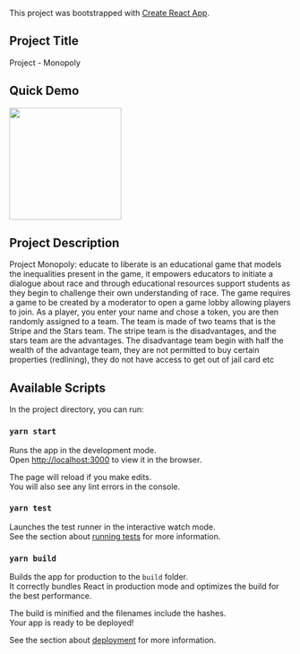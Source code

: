 This project was bootstrapped with [Create React App](https://github.com/facebook/create-react-app).

## Project Title
Project - Monopoly

## Quick Demo
<img src="https://imgur.com/a/1XEPSKp.gif" width=200>


## Project Description
Project Monopoly: educate to liberate is an educational game that models the inequalities present in the game, it empowers educators to initiate a dialogue about race and through educational resources support students as they begin to challenge their own understanding of race.
The game requires a game to be created by a moderator to open a game lobby allowing players to join. As a player, you enter your name and chose a token, you are then randomly assigned to a team. The team is made of two teams that is the Stripe and the Stars team. The stripe team is the disadvantages, and the stars team are the advantages. The disadvantage team begin with half the wealth of the advantage team, they are not permitted to buy certain properties (redlining), they do not have access to get out of jail card etc



## Available Scripts

In the project directory, you can run:

### `yarn start`

Runs the app in the development mode.<br />
Open [http://localhost:3000](http://localhost:3000) to view it in the browser.

The page will reload if you make edits.<br />
You will also see any lint errors in the console.

### `yarn test`

Launches the test runner in the interactive watch mode.<br />
See the section about [running tests](https://facebook.github.io/create-react-app/docs/running-tests) for more information.

### `yarn build`

Builds the app for production to the `build` folder.<br />
It correctly bundles React in production mode and optimizes the build for the best performance.

The build is minified and the filenames include the hashes.<br />
Your app is ready to be deployed!

See the section about [deployment](https://facebook.github.io/create-react-app/docs/deployment) for more information.

#
